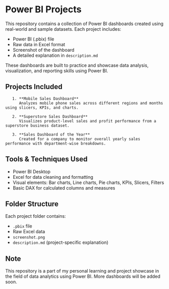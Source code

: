 # Power BI Projects

This repository contains a collection of Power BI dashboards created using real-world and sample datasets. Each project includes:

- Power BI (.pbix) file
- Raw data in Excel format
- Screenshot of the dashboard
- A detailed explanation in `description.md`

These dashboards are built to practice and showcase data analysis, visualization, and reporting skills using Power BI.


##  Projects Included

       1. **Mobile Sales Dashboard**  
          Analyzes mobile phone sales across different regions and months using slicers, KPIs, and charts.

       2. **Superstore Sales Dashboard**  
          Visualizes product-level sales and profit performance from a superstore business dataset.

       3. **Sales Dashboard of the Year**  
          Created for a company to monitor overall yearly sales performance with department-wise breakdowns.


##  Tools & Techniques Used

- Power BI Desktop
- Excel for data cleaning and formatting
- Visual elements: Bar charts, Line charts, Pie charts, KPIs, Slicers, Filters
- Basic DAX for calculated columns and measures


##  Folder Structure

Each project folder contains:

- `.pbix` file
- Raw Excel data
- `screenshot.png`
- `description.md` (project-specific explanation)

##  Note

This repository is a part of my personal learning and project showcase in the field of data analytics using Power BI. More dashboards will be added soon.


